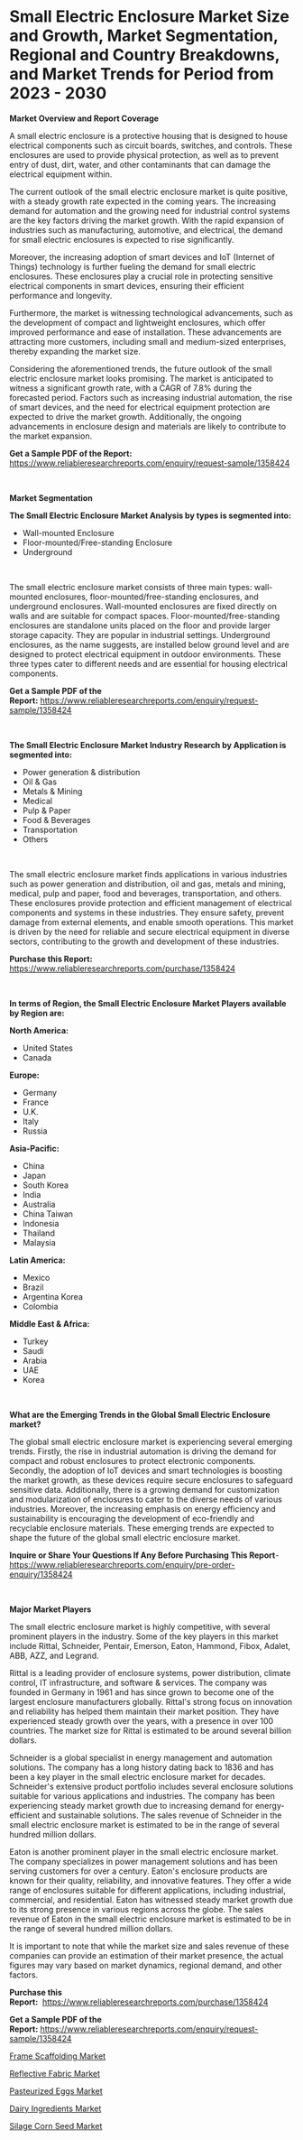 <p><h1>Small Electric Enclosure Market Size and Growth, Market Segmentation, Regional and Country Breakdowns, and Market Trends for Period from 2023 -  2030</h1></p><p><strong>Market Overview and Report Coverage</strong></p>
<p><p>A small electric enclosure is a protective housing that is designed to house electrical components such as circuit boards, switches, and controls. These enclosures are used to provide physical protection, as well as to prevent entry of dust, dirt, water, and other contaminants that can damage the electrical equipment within.</p><p>The current outlook of the small electric enclosure market is quite positive, with a steady growth rate expected in the coming years. The increasing demand for automation and the growing need for industrial control systems are the key factors driving the market growth. With the rapid expansion of industries such as manufacturing, automotive, and electrical, the demand for small electric enclosures is expected to rise significantly.</p><p>Moreover, the increasing adoption of smart devices and IoT (Internet of Things) technology is further fueling the demand for small electric enclosures. These enclosures play a crucial role in protecting sensitive electrical components in smart devices, ensuring their efficient performance and longevity.</p><p>Furthermore, the market is witnessing technological advancements, such as the development of compact and lightweight enclosures, which offer improved performance and ease of installation. These advancements are attracting more customers, including small and medium-sized enterprises, thereby expanding the market size.</p><p>Considering the aforementioned trends, the future outlook of the small electric enclosure market looks promising. The market is anticipated to witness a significant growth rate, with a CAGR of 7.8% during the forecasted period. Factors such as increasing industrial automation, the rise of smart devices, and the need for electrical equipment protection are expected to drive the market growth. Additionally, the ongoing advancements in enclosure design and materials are likely to contribute to the market expansion.</p></p>
<p><strong>Get a Sample PDF of the Report:</strong> <a href="https://www.reliableresearchreports.com/enquiry/request-sample/1358424">https://www.reliableresearchreports.com/enquiry/request-sample/1358424</a></p>
<p>&nbsp;</p>
<p><strong>Market Segmentation</strong></p>
<p><strong>The Small Electric Enclosure Market Analysis by types is segmented into:</strong></p>
<p><ul><li>Wall-mounted Enclosure</li><li>Floor-mounted/Free-standing Enclosure</li><li>Underground</li></ul></p>
<p>&nbsp;</p>
<p><p>The small electric enclosure market consists of three main types: wall-mounted enclosures, floor-mounted/free-standing enclosures, and underground enclosures. Wall-mounted enclosures are fixed directly on walls and are suitable for compact spaces. Floor-mounted/free-standing enclosures are standalone units placed on the floor and provide larger storage capacity. They are popular in industrial settings. Underground enclosures, as the name suggests, are installed below ground level and are designed to protect electrical equipment in outdoor environments. These three types cater to different needs and are essential for housing electrical components.</p></p>
<p><strong>Get a Sample PDF of the Report:</strong>&nbsp;<a href="https://www.reliableresearchreports.com/enquiry/request-sample/1358424">https://www.reliableresearchreports.com/enquiry/request-sample/1358424</a></p>
<p>&nbsp;</p>
<p><strong>The Small Electric Enclosure Market Industry Research by Application is segmented into:</strong></p>
<p><ul><li>Power generation & distribution</li><li>Oil & Gas</li><li>Metals & Mining</li><li>Medical</li><li>Pulp & Paper</li><li>Food & Beverages</li><li>Transportation</li><li>Others</li></ul></p>
<p>&nbsp;</p>
<p><p>The small electric enclosure market finds applications in various industries such as power generation and distribution, oil and gas, metals and mining, medical, pulp and paper, food and beverages, transportation, and others. These enclosures provide protection and efficient management of electrical components and systems in these industries. They ensure safety, prevent damage from external elements, and enable smooth operations. This market is driven by the need for reliable and secure electrical equipment in diverse sectors, contributing to the growth and development of these industries.</p></p>
<p><strong>Purchase this Report:</strong>&nbsp; <a href="https://www.reliableresearchreports.com/purchase/1358424">https://www.reliableresearchreports.com/purchase/1358424</a></p>
<p>&nbsp;</p>
<p><strong>In terms of Region, the Small Electric Enclosure Market Players available by Region are:</strong></p>
<p>
    <p> <strong> North America: </strong>
        <ul>
            <li>United States</li>
            <li>Canada</li>
        </ul>
        </p> 
    <p> <strong> Europe: </strong>
        <ul>
            <li>Germany</li>
            <li>France</li>
            <li>U.K.</li>
            <li>Italy</li>
            <li>Russia</li>
        </ul>
        </p> 
    <p> <strong> Asia-Pacific: </strong>
        <ul>
            <li>China</li>
            <li>Japan</li>
            <li>South Korea</li>
            <li>India</li>
            <li>Australia</li>
            <li>China Taiwan</li>
            <li>Indonesia</li>
            <li>Thailand</li>
            <li>Malaysia</li>
        </ul>
        </p> 
    <p> <strong> Latin America: </strong>
        <ul>
            <li>Mexico</li>
            <li>Brazil</li>
            <li>Argentina Korea</li>
            <li>Colombia</li>
        </ul>
        </p> 
    <p> <strong> Middle East & Africa: </strong>
        <ul>
            <li>Turkey</li>
            <li>Saudi</li>
            <li>Arabia</li>
            <li>UAE</li>
            <li>Korea</li>
        </ul>
    </p>
    </p>
<p>&nbsp;</p>
<p><strong>What are the Emerging Trends in the Global Small Electric Enclosure market?</strong></p>
<p><p>The global small electric enclosure market is experiencing several emerging trends. Firstly, the rise in industrial automation is driving the demand for compact and robust enclosures to protect electronic components. Secondly, the adoption of IoT devices and smart technologies is boosting the market growth, as these devices require secure enclosures to safeguard sensitive data. Additionally, there is a growing demand for customization and modularization of enclosures to cater to the diverse needs of various industries. Moreover, the increasing emphasis on energy efficiency and sustainability is encouraging the development of eco-friendly and recyclable enclosure materials. These emerging trends are expected to shape the future of the global small electric enclosure market.</p></p>
<p><strong>Inquire or Share Your Questions If Any Before Purchasing This Report</strong>- <a href="https://www.reliableresearchreports.com/enquiry/pre-order-enquiry/1358424">https://www.reliableresearchreports.com/enquiry/pre-order-enquiry/1358424</a></p>
<p>&nbsp;</p>
<p><strong>Major Market Players</strong></p>
<p><p>The small electric enclosure market is highly competitive, with several prominent players in the industry. Some of the key players in this market include Rittal, Schneider, Pentair, Emerson, Eaton, Hammond, Fibox, Adalet, ABB, AZZ, and Legrand.</p><p>Rittal is a leading provider of enclosure systems, power distribution, climate control, IT infrastructure, and software & services. The company was founded in Germany in 1961 and has since grown to become one of the largest enclosure manufacturers globally. Rittal's strong focus on innovation and reliability has helped them maintain their market position. They have experienced steady growth over the years, with a presence in over 100 countries. The market size for Rittal is estimated to be around several billion dollars.</p><p>Schneider is a global specialist in energy management and automation solutions. The company has a long history dating back to 1836 and has been a key player in the small electric enclosure market for decades. Schneider's extensive product portfolio includes several enclosure solutions suitable for various applications and industries. The company has been experiencing steady market growth due to increasing demand for energy-efficient and sustainable solutions. The sales revenue of Schneider in the small electric enclosure market is estimated to be in the range of several hundred million dollars.</p><p>Eaton is another prominent player in the small electric enclosure market. The company specializes in power management solutions and has been serving customers for over a century. Eaton's enclosure products are known for their quality, reliability, and innovative features. They offer a wide range of enclosures suitable for different applications, including industrial, commercial, and residential. Eaton has witnessed steady market growth due to its strong presence in various regions across the globe. The sales revenue of Eaton in the small electric enclosure market is estimated to be in the range of several hundred million dollars.</p><p>It is important to note that while the market size and sales revenue of these companies can provide an estimation of their market presence, the actual figures may vary based on market dynamics, regional demand, and other factors.</p></p>
<p><strong>Purchase this Report:</strong>&nbsp;&nbsp;<a href="https://www.reliableresearchreports.com/purchase/1358424">https://www.reliableresearchreports.com/purchase/1358424</a></p>
<p></p>
<p><strong>Get a Sample PDF of the Report:</strong>&nbsp;<a href="https://www.reliableresearchreports.com/enquiry/request-sample/1358424">https://www.reliableresearchreports.com/enquiry/request-sample/1358424</a></p>
<p><p><a href="https://medium.com/@kimwalker82/frame-scaffolding-market-size-growth-forecast-2023-2030-78e4ff89d5bf">Frame Scaffolding Market</a></p><p><a href="https://medium.com/@horlandkidd/reflective-fabric-market-size-growth-forecast-2023-2030-6e7d4d00e1ba">Reflective Fabric Market</a></p><p><a href="https://www.linkedin.com/pulse/pasteurized-eggs-market-challenges-opportunities-growth-drivers-xls7e/">Pasteurized Eggs Market</a></p><p><a href="https://www.linkedin.com/pulse/decoding-dairy-ingredients-market-deep-dive-latest-trends-nracc/">Dairy Ingredients Market</a></p><p><a href="https://www.linkedin.com/pulse/silage-corn-seed-market-share-amp-new-trends-analysis-report-s1pbc/">Silage Corn Seed Market</a></p></p>